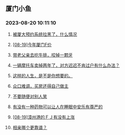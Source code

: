## 厦门小鱼 
### 2023-08-20 10:11:10

1. [被厦大预约系统拉黑了，什么情况](http://bbs.xmfish.com/read-htm-tid-18056744.html)

2. [[08-19]今年厦门F价](http://bbs.xmfish.com/read-htm-tid-18056772.html)

3. [带老父亲去吃牛排，咬掉一颗牙](http://bbs.xmfish.com/read-htm-tid-18056741.html)

4. [一辆摩托车卖掉两年了，对方迟迟不肯过户有什么办法？](http://bbs.xmfish.com/read-htm-tid-18056708.html)

5. [这样的人生，是不是你想要的。](http://bbs.xmfish.com/read-htm-tid-18056873.html)

6. [众口难调，买房还得自己做主](http://bbs.xmfish.com/read-htm-tid-18056722.html)

7. [不要随便对别人笑](http://bbs.xmfish.com/read-htm-tid-18056732.html)

8. [有没有一种药物可以让人在睡眠中安乐有尊严的](http://bbs.xmfish.com/read-htm-tid-18056788.html)

9. [[08-19]漳州港的ＦＪ有没有上涨](http://bbs.xmfish.com/read-htm-tid-18056878.html)

10. [相亲哪个更靠谱？](http://bbs.xmfish.com/read-htm-tid-18056816.html)

